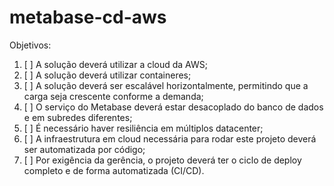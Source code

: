 # metabase-cd-aws


Objetivos:

1. [ ] A solução deverá utilizar a cloud da AWS;
2. [ ] A solução deverá utilizar containeres;
3. [ ] A solução deverá ser escalável horizontalmente, permitindo que a carga seja crescente conforme a demanda;
4. [ ] O serviço do Metabase deverá estar desacoplado do banco de dados e em subredes diferentes;
5. [ ] É necessário haver resiliência em múltiplos datacenter;
6. [ ] A infraestrutura em cloud necessária para rodar este projeto deverá ser automatizada por código;
7. [ ] Por exigência da gerência, o projeto deverá ter o ciclo de deploy completo e de forma automatizada (CI/CD).



